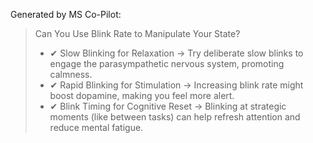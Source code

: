 Generated by MS Co-Pilot:
> Can You Use Blink Rate to Manipulate Your State?
> - ✔ Slow Blinking for Relaxation → Try deliberate slow blinks to engage the parasympathetic nervous system, promoting calmness. 
> - ✔ Rapid Blinking for Stimulation → Increasing blink rate might boost dopamine, making you feel more alert. 
> - ✔ Blink Timing for Cognitive Reset → Blinking at strategic moments (like between tasks) can help refresh attention and reduce mental fatigue.